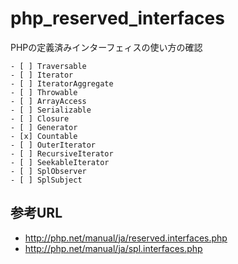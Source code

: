 # php_reserved_interfaces

PHPの定義済みインターフェィスの使い方の確認

```
- [ ] Traversable
- [ ] Iterator
- [ ] IteratorAggregate
- [ ] Throwable
- [ ] ArrayAccess
- [ ] Serializable
- [ ] Closure
- [ ] Generator
- [x] Countable
- [ ] OuterIterator
- [ ] RecursiveIterator
- [ ] SeekableIterator
- [ ] SplObserver
- [ ] SplSubject
```

## 参考URL

* http://php.net/manual/ja/reserved.interfaces.php
* http://php.net/manual/ja/spl.interfaces.php
